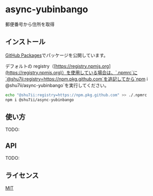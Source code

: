 # async-yubinbango

郵便番号から住所を取得

## インストール

[GitHub Packages](https://docs.github.com/ja/free-pro-team@latest/packages)でパッケージを公開しています。

デフォルトの registry（[https://registry.npmjs.org](https://registry.npmjs.org)）を使用している場合は、`.npmrc`に`@shu7ii:registry=https://npm.pkg.github.com`を追記してから`npm i @shu7ii/async-yubinbango`を実行してください。

```sh
echo "@shu7ii:registry=https://npm.pkg.github.com" >> ./.npmrc
npm i @shu7ii/async-yubinbango
```

## 使い方

TODO:

## API

TODO:

## ライセンス

[MIT](https://choosealicense.com/licenses/mit/)
